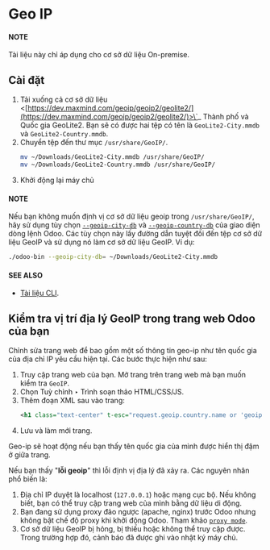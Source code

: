 # Geo IP

#### NOTE
Tài liệu này chỉ áp dụng cho cơ sở dữ liệu On-premise.

## Cài đặt

1. Tải xuống cả cơ sở dữ liệu <[https://dev.maxmind.com/geoip/geoip2/geolite2/](https://dev.maxmind.com/geoip/geoip2/geolite2/)>\`_ Thành phố và Quốc gia GeoLite2. Bạn sẽ có được hai tệp có tên là `GeoLite2-City.mmdb` và `GeoLite2-Country.mmdb`.
2. Chuyển tệp đến thư mục `/usr/share/GeoIP/`.
   ```bash
   mv ~/Downloads/GeoLite2-City.mmdb /usr/share/GeoIP/
   mv ~/Downloads/GeoLite2-Country.mmdb /usr/share/GeoIP/
   ```
3. Khởi động lại máy chủ

#### NOTE
Nếu bạn không muốn định vị cơ sở dữ liệu geoip trong `/usr/share/GeoIP/`, hãy sử dụng tùy chọn [`--geoip-city-db`](../../developer/reference/cli.md#cmdoption-odoo-bin-geoip-city-db) và [`--geoip-country-db`](../../developer/reference/cli.md#cmdoption-odoo-bin-geoip-country-db) của giao diện dòng lệnh Odoo. Các tùy chọn này lấy đường dẫn tuyệt đối đến tệp cơ sở dữ liệu GeoIP và sử dụng nó làm cơ sở dữ liệu GeoIP. Ví dụ:

```bash
./odoo-bin --geoip-city-db= ~/Downloads/GeoLite2-City.mmdb
```

#### SEE ALSO
- [Tài liệu CLI](../../developer/reference/cli.md).

## Kiểm tra vị trí địa lý GeoIP trong trang web Odoo của bạn

Chỉnh sửa trang web để bao gồm một số thông tin geo-ip như tên quốc gia của địa chỉ IP yêu cầu hiện tại. Các bước thực hiện như sau:

1. Truy cập trang web của bạn. Mở trang trên trang web mà bạn muốn kiểm tra `GeoIP`.
2. Chọn Tuỳ chỉnh ‣ Trình soạn thảo HTML/CSS/JS.
3. Thêm đoạn XML sau vào trang:
   ```xml
   <h1 class="text-center" t-esc="request.geoip.country.name or 'geoip failure'"/>
   ```
4. Lưu và làm mới trang.

Geo-ip sẽ hoạt động nếu bạn thấy tên quốc gia của mình được hiển thị đậm ở giữa trang.

Nếu bạn thấy "**lỗi geoip**" thì lỗi định vị địa lý đã xảy ra. Các nguyên nhân phổ biến là:

1. Địa chỉ IP duyệt là localhost (`127.0.0.1`) hoặc mạng cục bộ. Nếu không biết, bạn có thể truy cập trang web của mình bằng dữ liệu di động.
2. Bạn đang sử dụng proxy đảo ngược (apache, nginx) trước Odoo nhưng không bật chế độ proxy khi khởi động Odoo. Tham khảo [`proxy mode`](../../developer/reference/cli.md#cmdoption-odoo-bin-proxy-mode).
3. Cơ sở dữ liệu GeoIP bị hỏng, bị thiếu hoặc không thể truy cập được. Trong trường hợp đó, cảnh báo đã được ghi vào nhật ký máy chủ.
